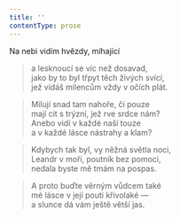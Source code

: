 ```yaml
---
title: ''
contentType: prose
---
```


Na nebi vidím hvězdy, míhající

> a lesknoucí se víc než dosavad,  
> jako by to byl třpyt těch živých svící,  
> jež vídáš milencům vždy v očích plát.

> Milují snad tam nahoře, či pouze  
> mají cit s trýzní, jež rve srdce nám?  
> Anebo vidí v každé naší touze  
> a v každé lásce nástrahy a klam?

> Kdybych tak byl, vy něžná světla noci,  
> Leandr v moři, poutník bez pomoci,  
> nedala byste mě tmám na pospas.

> A proto buďte věrným vůdcem také  
> mé lásce v její pouti křivolaké —  
> a slunce dá vám ještě větší jas.

